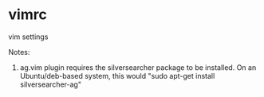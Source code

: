 vimrc
=====

vim settings

Notes:
1. ag.vim plugin requires the silversearcher package to be installed. 
   On an Ubuntu/deb-based system, this would "sudo apt-get install silversearcher-ag"
